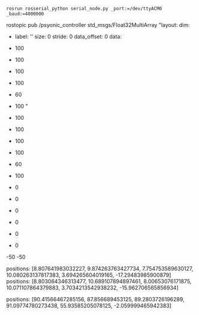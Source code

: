 ```
rosrun rosserial_python serial_node.py _port:=/dev/ttyACM0 _baud:=4000000
```

rostopic pub /psyonic_controller std_msgs/Float32MultiArray "layout:
  dim:
  - label: ''
    size: 0
    stride: 0
  data_offset: 0
data:
- 100
- 100
- 100
- 100
- 60
- 100
"

- 100
- 100
- 100
- 100
- 60
- 100

- 0
- 0
- 0
- 0
- 0
- 0

-50
-50

positions: [8.807641983032227, 9.874263763427734, 7.754753589630127, 10.080263137817383, 3.694265604019165, -17.29483985900879]
positions: [8.803064346313477, 10.689107894897461, 8.00653076171875, 10.071107864379883, 3.7034213542938232, -15.962706565856934]

positions: [90.41566467285156, 87.856689453125, 89.2803726196289, 91.09774780273438, 55.93585205078125, -2.059999465942383]
